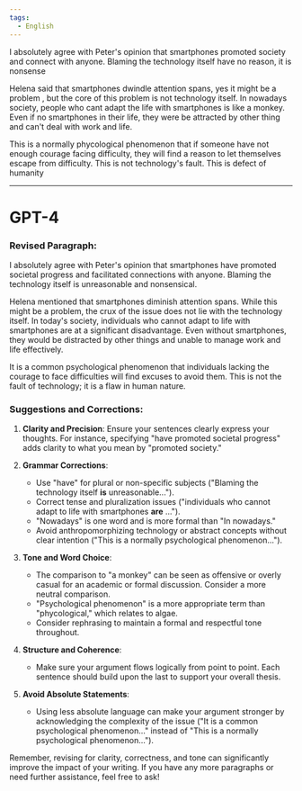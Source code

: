 ```yaml
---
tags: 
  - English
---
```

I absolutely agree with Peter's opinion that smartphones promoted society and connect with anyone. Blaming the technology itself have no reason, it is nonsense

Helena said that smartphones dwindle attention spans, yes it might be a problem , but the core of this problem is not technology itself. In nowadays society, people who cant adapt the life with smartphones is like a monkey. Even if no smartphones in their life, they were be attracted by other thing and can't deal with work and life. 

This is a normally phycological phenomenon that if someone have not enough courage facing difficulty, they will find a reason to let themselves escape from difficulty. This is not technology's fault. This is defect of humanity

---
# GPT-4
### Revised Paragraph:
I absolutely agree with Peter's opinion that smartphones have promoted societal progress and facilitated connections with anyone. Blaming the technology itself is unreasonable and nonsensical.

Helena mentioned that smartphones diminish attention spans. While this might be a problem, the crux of the issue does not lie with the technology itself. In today's society, individuals who cannot adapt to life with smartphones are at a significant disadvantage. Even without smartphones, they would be distracted by other things and unable to manage work and life effectively.

It is a common psychological phenomenon that individuals lacking the courage to face difficulties will find excuses to avoid them. This is not the fault of technology; it is a flaw in human nature.


### Suggestions and Corrections:

1. **Clarity and Precision**: Ensure your sentences clearly express your thoughts. For instance, specifying "have promoted societal progress" adds clarity to what you mean by "promoted society."
    
2. **Grammar Corrections**:
    - Use "have" for plural or non-specific subjects ("Blaming the technology itself **is** unreasonable...").
    - Correct tense and pluralization issues ("individuals who cannot adapt to life with smartphones **are** ...").
    - "Nowadays" is one word and is more formal than "In nowadays."
    - Avoid anthropomorphizing technology or abstract concepts without clear intention ("This is a normally psychological phenomenon...").
3. **Tone and Word Choice**:
    - The comparison to "a monkey" can be seen as offensive or overly casual for an academic or formal discussion. Consider a more neutral comparison.
    - "Psychological phenomenon" is a more appropriate term than "phycological," which relates to algae.
    - Consider rephrasing to maintain a formal and respectful tone throughout.
4. **Structure and Coherence**:
    - Make sure your argument flows logically from point to point. Each sentence should build upon the last to support your overall thesis.
5. **Avoid Absolute Statements**:
    - Using less absolute language can make your argument stronger by acknowledging the complexity of the issue ("It is a common psychological phenomenon..." instead of "This is a normally psychological phenomenon...").

Remember, revising for clarity, correctness, and tone can significantly improve the impact of your writing. If you have any more paragraphs or need further assistance, feel free to ask!